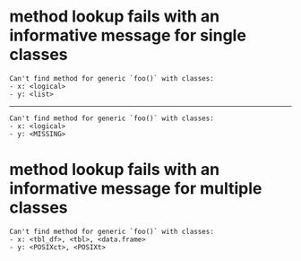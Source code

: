 # method lookup fails with an informative message for single classes

    Can't find method for generic `foo()` with classes:
    - x: <logical>
    - y: <list>

---

    Can't find method for generic `foo()` with classes:
    - x: <logical>
    - y: <MISSING>

# method lookup fails with an informative message for multiple classes

    Can't find method for generic `foo()` with classes:
    - x: <tbl_df>, <tbl>, <data.frame>
    - y: <POSIXct>, <POSIXt>

